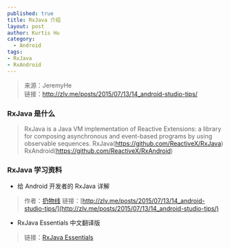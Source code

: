 ```yaml
--- 
published: true
title: RxJava 介绍
layout: post
author: Kurtis Hu
category: 
  - Android
tags: 
- RxJava
- RxAndroid
---
```


> 来源：JeremyHe <br/>
> 链接：http://zlv.me/posts/2015/07/13/14_android-studio-tips/

###  RxJava 是什么
> RxJava is a Java VM implementation of Reactive Extensions: a library for composing asynchronous and event-based programs by using observable sequences.
> RxJava(https://github.com/ReactiveX/RxJava)
> RxAndroid(https://github.com/ReactiveX/RxAndroid)

###  RxJava 学习资料
* 给 Android 开发者的 RxJava 详解
> 作者：[扔物线](https://github.com/rengwuxian) 
> 链接：[http://zlv.me/posts/2015/07/13/14_android-studio-tips/](http://zlv.me/posts/2015/07/13/14_android-studio-tips/)
* RxJava Essentials 中文翻译版
> 链接：[RxJava Essentials](http://rxjava.yuxingxin.com/)


